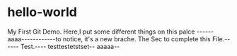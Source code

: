 # hello-world
My First Git Demo.
Here,I  put some different things on this palce ------aaaa------------to notice, it's a new brache.
The Sec to complete this File.------
Test.----
testtestetstset--
aaaaa--
